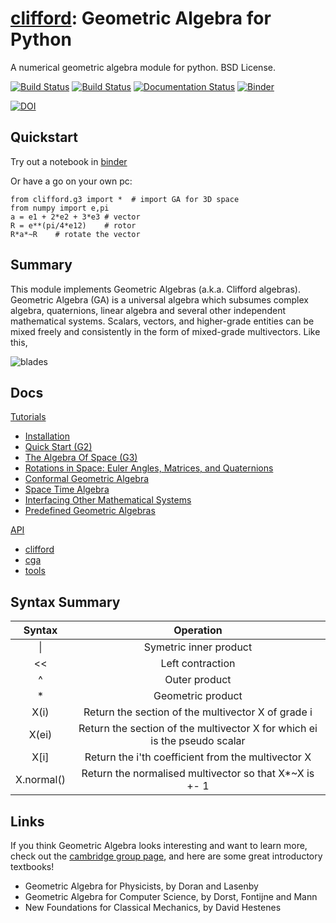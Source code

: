 [clifford](http://clifford.readthedocs.org/en/latest/): Geometric Algebra for Python
=========================================================
A numerical geometric algebra module for python. BSD License. 

[![Build Status](https://travis-ci.org/pygae/clifford.svg?branch=master)](https://travis-ci.org/pygae/clifford)
[![Build Status](https://dev.azure.com/hadfieldhugo/clifford/_apis/build/status/pygae.clifford?branchName=master)](https://dev.azure.com/hadfieldhugo/clifford/_build/latest?definitionId=1&branchName=master)
[![Documentation Status](https://readthedocs.org/projects/clifford/badge/?version=latest)](http://clifford.readthedocs.io/en/latest/?badge=latest)
[![Binder](https://mybinder.org/badge.svg)](https://mybinder.org/v2/gh/pygae/clifford/master?filepath=examples%2Fg3c.ipynb) 

[![DOI](https://zenodo.org/badge/26588915.svg)](https://zenodo.org/badge/latestdoi/26588915)




Quickstart
--------------

Try out a notebook in [binder](https://mybinder.org/v2/gh/pygae/clifford/master?filepath=examples%2Fg3c.ipynb)

Or have a go on your own pc:

    from clifford.g3 import *  # import GA for 3D space
    from numpy import e,pi
    a = e1 + 2*e2 + 3*e3 # vector 
    R = e**(pi/4*e12)    # rotor 
    R*a*~R    # rotate the vector  

Summary
----------


This module implements Geometric Algebras (a.k.a. Clifford algebras). Geometric Algebra (GA) is a universal algebra which subsumes complex algebra, quaternions, linear algebra and several other independent mathematical systems.  Scalars, vectors, and higher-grade entities can
be mixed freely and consistently in the form of mixed-grade multivectors. Like this, 

![blades](https://github.com/arsenovic/clifford/blob/master/docs/_static/blades.png)


Docs
----------

[Tutorials](https://clifford.readthedocs.io/en/latest/)
* [Installation](https://clifford.readthedocs.io/en/latest/Installation.html)
* [Quick Start (G2)](https://clifford.readthedocs.io/en/latest/QuickStartG2.html)
* [The Algebra Of Space (G3)](https://clifford.readthedocs.io/en/latest/TheAlgebraOfSpaceG3.html)
* [Rotations in Space: Euler Angles, Matrices, and Quaternions](https://clifford.readthedocs.io/en/latest/EulerAngles.html)
* [Conformal Geometric Algebra](https://clifford.readthedocs.io/en/latest/ConformalGeometricAlgebra.html)
* [Space Time Algebra](https://clifford.readthedocs.io/en/latest/SpaceTimeAlgebra.html)
* [Interfacing Other Mathematical Systems](https://clifford.readthedocs.io/en/latest/InterfacingOtherMathSystems.html)
* [Predefined Geometric Algebras](https://clifford.readthedocs.io/en/latest/PredefinedGAs.html)

[API](https://clifford.readthedocs.io/en/latest/api.html)
* [clifford](https://clifford.readthedocs.io/en/latest/clifford.html)
* [cga](https://clifford.readthedocs.io/en/latest/cga.html)
* [tools](https://clifford.readthedocs.io/en/latest/tools.html)


Syntax Summary
----------

| Syntax  | Operation |
|:-:|:-:|
| \| |  Symetric inner product |
| << |  Left contraction |
|  ^ | Outer product  |
| *  |  Geometric product |
| X\(i\)  |  Return the section of the multivector X of grade i |
| X\(ei\)  |  Return the section of the multivector X for which ei is the pseudo scalar |
| X\[i\]  | Return the i'th coefficient from the multivector X
| X.normal() | Return the normalised multivector so that X*~X is +- 1 |


Links
----------

If you think Geometric Algebra looks interesting and want to learn more, check out the [cambridge group page]( http://geometry.mrao.cam.ac.uk/),  and here are some great introductory textbooks!

* Geometric Algebra for Physicists, by Doran and Lasenby
* Geometric Algebra for Computer Science, by Dorst, Fontijne and Mann
* New Foundations for Classical Mechanics, by David Hestenes



